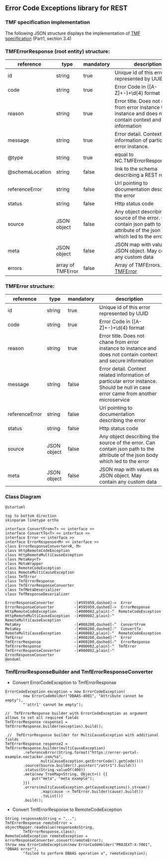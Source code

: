 ## Error Code Exceptions library for REST

### TMF specification implementation

The following JSON structure displays the implementation of
[TMF specification](https://www.tmforum.org/resources/specification/tmf630-rest-api-design-guidelines-4-2-0) (Part1,
section 3.4)

### TMFErrorResponse (root entity) structure:

| reference       | type              | mandatory | description                                                                                                                   |
|-----------------|-------------------|-----------|-------------------------------------------------------------------------------------------------------------------------------|
| id              | string            | true      | Unique id of this error represented by UUID                                                                                   |
| code            | string            | true      | Error Code in ([A-Z]+-)+\d{4} format                                                                                     |
| reason          | string            | true      | Error title. Does not chane from error instance to instance and does not contain context and secure information               |
| message         | string            | true      | Error detail. Context related information of particular error instance.                                                       |
| @type           | string            | true      | equal to NC.TMFErrorResponse.v1.0                                                                                             |
| @schemaLocation | string            | false     | link to the schema describing a REST resource                                                                                 |
| referenceError  | string            | false     | Url pointing to documentation describing the error                                                                            |
| status          | string            | false     | Http status code                                                                                                              |
| source          | JSON object       | false     | Any object describing the source of the error. Can contain json path to the attribute of the json body which led to the error |
| meta            | JSON object       | false     | JSON map with values as JSON object. May contain any custom data                                                              |
| errors          | array of TMFError | false     | Array of TMFErrors. See [TMFError](#TMFError-structure)                                                                       |

### TMFError structure:

| reference           | type               | mandatory | description                                                                                                                         |
|---------------------|--------------------|-----------|-------------------------------------------------------------------------------------------------------------------------------------|
| id                  | string             | true      | Unique id of this error represented by UUID                                                                                         |
| code                | string             | true      | Error Code in ([A-Z]+-)+\d{4} format                                                                                         |
| reason              | string             | true      | Error title. Does not chane from error instance to instance and does not contain context and secure information                     |
| message             | string             | false     | Error detail. Context related information of particular error instance. Should be null in case error came from another microservice |
| referenceError      | string             | false     | Url pointing to documentation describing the error                                                                                  |
| status              | string             | false     | Http status code                                                                                                                    |
| source              | JSON object        | false     | Any object describing the source of the error. Can contain json path to the attribute of the json body which led to the error       |
| meta                | JSON object        | false     | JSON map with values as JSON object. May contain any custom data                                                                    |

### Class Diagram

```plantuml
@startuml

top to bottom direction
skinparam linetype ortho

interface ConvertFrom<T> << interface >>
interface ConvertTo<T> << interface >>
interface Error << interface >>
interface ErrorResponse<M> << interface >>
class ErrorResponseConverter<R, M>
class HttpRemoteCodeException
class HttpRemoteMultiCauseException
class MetaKey<T>
class MetaWrapper
class RemoteCodeException
class RemoteMultiCauseException
class TmfError
class TmfErrorResponse
class TmfErrorResponseConverter
class TmfMetaDeserializer
class TmfResponseDeserializer

ErrorResponseConverter         -[#595959,dashed]->  Error
ErrorResponseConverter         -[#595959,dashed]->  ErrorResponse
HttpRemoteCodeException        -[#000082,plain]-^  RemoteCodeException
HttpRemoteMultiCauseException  -[#000082,plain]-^  RemoteMultiCauseException
MetaKey                        -[#008200,dashed]-^  ConvertFrom
MetaKey                        -[#008200,dashed]-^  ConvertTo
RemoteMultiCauseException      -[#000082,plain]-^  RemoteCodeException
TmfError                       -[#008200,dashed]-^  Error
TmfErrorResponse               -[#008200,dashed]-^  ErrorResponse
TmfErrorResponse               -[#000082,plain]-^  TmfError
TmfErrorResponseConverter      -[#000082,plain]-^  ErrorResponseConverter
@enduml
```

### TmfErrorResponseBuilder and TmfErrorResponseConverter

* Convert ErrorCodeException to TmfErrorResponse
```
ErrorCodeException exception = new ErrorCodeException(
        new ErrorCodeHolder("DBAAS-4001", "Attribute cannot be empty"),
        "'attr1' cannot be empty");
        
//  TmfErrorResponse builder with ErrorCodeException as argument allows to set all required fields
TmfErrorResponse response1 = TmfErrorResponse.builder(exception).build();
        
 //  TmfErrorResponse builder for MultiCauseException with additional fields               
TmfErrorResponse response2 = TmfErrorResponse.builder(multiCauseException)
        .referenceError(String.format("https://error-portal-example.nectacker.com/%s",
                multiCauseException.getErrorCode().getCode()))
        .source(Source.builder().pointer("/attr1").build())
        .status(String.valueOf(400))
        .meta(new TreeMap<String, Object>() {{
            put("meta", "meta example");
        }})
        .errors(multiCauseException.getCauseExceptions().stream()
                .map(cause -> TmfError.builder(cause).build())
                .toList())
        .build();
```
* Convert TmfErrorResponse to RemoteCodeException
```
String responseAsString = "...";
TmfErrorResponse remoteError = objectMapper.readValue(responseAsString,
        TmfErrorResponse.class);
RemoteCodeException remoteException = errorResponseConverter.convert(remoteError);
throw new ErrorCodeException(new ErrorCodeHolder("PROJEXT-X-7001", "DBAAS error"),
        "failed to perform DBAAS operation x", remoteException);
```

